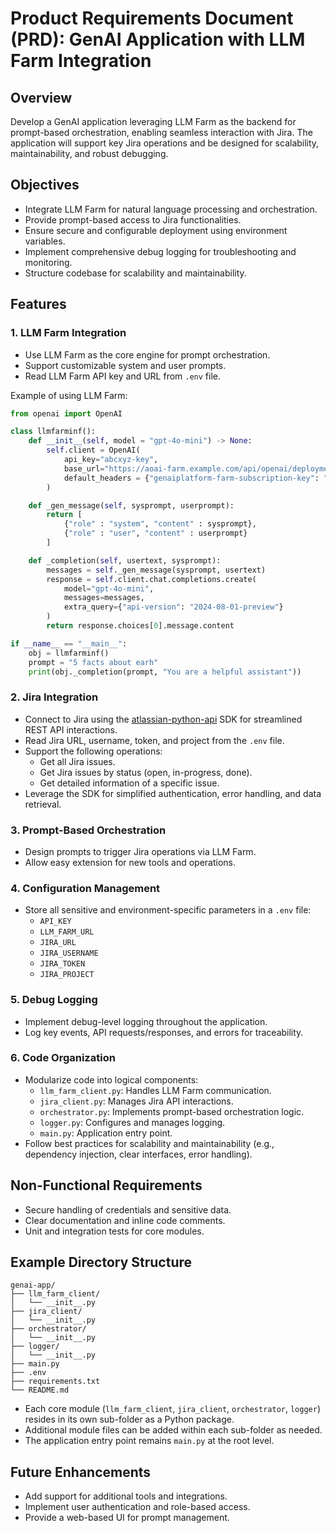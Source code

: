 # Product Requirements Document (PRD): GenAI Application with LLM Farm Integration

## Overview

Develop a GenAI application leveraging LLM Farm as the backend for prompt-based orchestration, enabling seamless interaction with Jira. The application will support key Jira operations and be designed for scalability, maintainability, and robust debugging.

## Objectives

- Integrate LLM Farm for natural language processing and orchestration.
- Provide prompt-based access to Jira functionalities.
- Ensure secure and configurable deployment using environment variables.
- Implement comprehensive debug logging for troubleshooting and monitoring.
- Structure codebase for scalability and maintainability.

## Features

### 1. LLM Farm Integration

- Use LLM Farm as the core engine for prompt orchestration.
- Support customizable system and user prompts.
- Read LLM Farm API key and URL from `.env` file.

Example of using LLM Farm:

```python
from openai import OpenAI

class llmfarminf():
    def __init__(self, model = "gpt-4o-mini") -> None:
        self.client = OpenAI(
            api_key="abcxyz-key",
            base_url="https://aoai-farm.example.com/api/openai/deployments/askbosch-prod-farm-openai-gpt-4o-mini-2024-07-18",
            default_headers = {"genaiplatform-farm-subscription-key": "abcxyz-key "}
        )

    def _gen_message(self, sysprompt, userprompt):
        return [
            {"role" : "system", "content" : sysprompt},
            {"role" : "user", "content" : userprompt}
        ]

    def _completion(self, usertext, sysprompt):
        messages = self._gen_message(sysprompt, usertext)
        response = self.client.chat.completions.create(
            model="gpt-4o-mini",
            messages=messages,
            extra_query={"api-version": "2024-08-01-preview"}
        )
        return response.choices[0].message.content

if __name__ == "__main__":
    obj = llmfarminf()
    prompt = "5 facts about earh"
    print(obj._completion(prompt, "You are a helpful assistant"))


```

### 2. Jira Integration

- Connect to Jira using the [atlassian-python-api](https://github.com/atlassian-api/atlassian-python-api) SDK for streamlined REST API interactions.
- Read Jira URL, username, token, and project from the `.env` file.
- Support the following operations:
    - Get all Jira issues.
    - Get Jira issues by status (open, in-progress, done).
    - Get detailed information of a specific issue.
- Leverage the SDK for simplified authentication, error handling, and data retrieval.

### 3. Prompt-Based Orchestration

- Design prompts to trigger Jira operations via LLM Farm.
- Allow easy extension for new tools and operations.

### 4. Configuration Management

- Store all sensitive and environment-specific parameters in a `.env` file:
    - `API_KEY`
    - `LLM_FARM_URL`
    - `JIRA_URL`
    - `JIRA_USERNAME`
    - `JIRA_TOKEN`
    - `JIRA_PROJECT`

### 5. Debug Logging

- Implement debug-level logging throughout the application.
- Log key events, API requests/responses, and errors for traceability.

### 6. Code Organization

- Modularize code into logical components:
    - `llm_farm_client.py`: Handles LLM Farm communication.
    - `jira_client.py`: Manages Jira API interactions.
    - `orchestrator.py`: Implements prompt-based orchestration logic.
    - `logger.py`: Configures and manages logging.
    - `main.py`: Application entry point.
- Follow best practices for scalability and maintainability (e.g., dependency injection, clear interfaces, error handling).

## Non-Functional Requirements

- Secure handling of credentials and sensitive data.
- Clear documentation and inline code comments.
- Unit and integration tests for core modules.

## Example Directory Structure

```
genai-app/
├── llm_farm_client/
│   └── __init__.py
├── jira_client/
│   └── __init__.py
├── orchestrator/
│   └── __init__.py
├── logger/
│   └── __init__.py
├── main.py
├── .env
├── requirements.txt
└── README.md
```

- Each core module (`llm_farm_client`, `jira_client`, `orchestrator`, `logger`) resides in its own sub-folder as a Python package.
- Additional module files can be added within each sub-folder as needed.
- The application entry point remains `main.py` at the root level.

## Future Enhancements

- Add support for additional tools and integrations.
- Implement user authentication and role-based access.
- Provide a web-based UI for prompt management.
